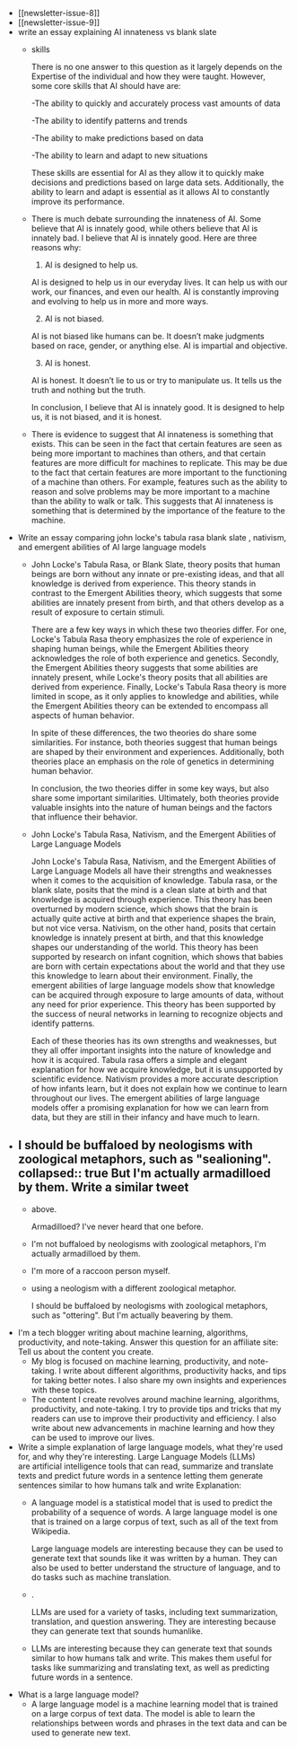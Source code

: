 - [[newsletter-issue-8]]
- [[newsletter-issue-9]]
- write an essay explaining AI innateness vs blank slate
	- skills
	  
	  There is no one answer to this question as it largely depends on the Expertise of the individual and how they were taught. However, some core skills that AI should have are:
	  
	  -The ability to quickly and accurately process vast amounts of data
	  
	  -The ability to identify patterns and trends
	  
	  -The ability to make predictions based on data
	  
	  -The ability to learn and adapt to new situations
	  
	  These skills are essential for AI as they allow it to quickly make decisions and predictions based on large data sets. Additionally, the ability to learn and adapt is essential as it allows AI to constantly improve its performance.
	- There is much debate surrounding the innateness of AI. Some believe that AI is innately good, while others believe that AI is innately bad. I believe that AI is innately good. Here are three reasons why:
	  
	  1. AI is designed to help us.
	  
	  AI is designed to help us in our everyday lives. It can help us with our work, our finances, and even our health. AI is constantly improving and evolving to help us in more and more ways.
	  
	  2. AI is not biased.
	  
	  AI is not biased like humans can be. It doesn’t make judgments based on race, gender, or anything else. AI is impartial and objective.
	  
	  3. AI is honest.
	  
	  AI is honest. It doesn’t lie to us or try to manipulate us. It tells us the truth and nothing but the truth.
	  
	  In conclusion, I believe that AI is innately good. It is designed to help us, it is not biased, and it is honest.
	- There is evidence to suggest that AI innateness is something that exists. This can be seen in the fact that certain features are seen as being more important to machines than others, and that certain features are more difficult for machines to replicate. This may be due to the fact that certain features are more important to the functioning of a machine than others. For example, features such as the ability to reason and solve problems may be more important to a machine than the ability to walk or talk. This suggests that AI innateness is something that is determined by the importance of the feature to the machine.
- Write an essay comparing john locke's tabula rasa blank slate , nativism, and emergent abilities of AI large language models
	- John Locke's Tabula Rasa, or Blank Slate, theory posits that human beings are born without any innate or pre-existing ideas, and that all knowledge is derived from experience. This theory stands in contrast to the Emergent Abilities theory, which suggests that some abilities are innately present from birth, and that others develop as a result of exposure to certain stimuli.
	  
	  There are a few key ways in which these two theories differ. For one, Locke's Tabula Rasa theory emphasizes the role of experience in shaping human beings, while the Emergent Abilities theory acknowledges the role of both experience and genetics. Secondly, the Emergent Abilities theory suggests that some abilities are innately present, while Locke's theory posits that all abilities are derived from experience. Finally, Locke's Tabula Rasa theory is more limited in scope, as it only applies to knowledge and abilities, while the Emergent Abilities theory can be extended to encompass all aspects of human behavior.
	  
	  In spite of these differences, the two theories do share some similarities. For instance, both theories suggest that human beings are shaped by their environment and experiences. Additionally, both theories place an emphasis on the role of genetics in determining human behavior.
	  
	  In conclusion, the two theories differ in some key ways, but also share some important similarities. Ultimately, both theories provide valuable insights into the nature of human beings and the factors that influence their behavior.
	- John Locke's Tabula Rasa, Nativism, and the Emergent Abilities of Large Language Models
	  
	  John Locke's Tabula Rasa, Nativism, and the Emergent Abilities of Large Language Models all have their strengths and weaknesses when it comes to the acquisition of knowledge. Tabula rasa, or the blank slate, posits that the mind is a clean slate at birth and that knowledge is acquired through experience. This theory has been overturned by modern science, which shows that the brain is actually quite active at birth and that experience shapes the brain, but not vice versa. Nativism, on the other hand, posits that certain knowledge is innately present at birth, and that this knowledge shapes our understanding of the world. This theory has been supported by research on infant cognition, which shows that babies are born with certain expectations about the world and that they use this knowledge to learn about their environment. Finally, the emergent abilities of large language models show that knowledge can be acquired through exposure to large amounts of data, without any need for prior experience. This theory has been supported by the success of neural networks in learning to recognize objects and identify patterns.
	  
	  Each of these theories has its own strengths and weaknesses, but they all offer important insights into the nature of knowledge and how it is acquired. Tabula rasa offers a simple and elegant explanation for how we acquire knowledge, but it is unsupported by scientific evidence. Nativism provides a more accurate description of how infants learn, but it does not explain how we continue to learn throughout our lives. The emergent abilities of large language models offer a promising explanation for how we can learn from data, but they are still in their infancy and have much to learn.
- I should be buffaloed by neologisms with zoological metaphors, such as "sealioning".
  collapsed:: true
  But I'm actually armadilloed by them.
  Write a similar tweet
	-
	- above.
	  
	  Armadilloed? I've never heard that one before.
	- I'm not buffaloed by neologisms with zoological metaphors, I'm actually armadilloed by them.
	- I'm more of a raccoon person myself.
	- using a neologism with a different zoological metaphor.
	  
	  I should be buffaloed by neologisms with zoological metaphors, such as "ottering".
	  But I'm actually beavering by them.
- I'm a tech blogger writing about machine learning, algorithms, productivity, and note-taking.
  Answer this question for an affiliate site:
  Tell us about the content you create.
	- My blog is focused on machine learning, productivity, and note-taking. I write about different algorithms, productivity hacks, and tips for taking better notes. I also share my own insights and experiences with these topics.
	- The content I create revolves around machine learning, algorithms, productivity, and note-taking. I try to provide tips and tricks that my readers can use to improve their productivity and efficiency. I also write about new advancements in machine learning and how they can be used to improve our lives.
- Write a simple explanation of large language models, what they're used for, and why they're interesting.
  Large Language Models (LLMs) are artificial intelligence tools that can read, summarize and translate texts and predict future words in a sentence letting them generate sentences similar to how humans talk and write
  Explanation:
	- A language model is a statistical model that is used to predict the probability of a sequence of words. A large language model is one that is trained on a large corpus of text, such as all of the text from Wikipedia.
	  
	  Large language models are interesting because they can be used to generate text that sounds like it was written by a human. They can also be used to better understand the structure of language, and to do tasks such as machine translation.
	- .
	  
	  LLMs are used for a variety of tasks, including text summarization, translation, and question answering. They are interesting because they can generate text that sounds humanlike.
	- LLMs are interesting because they can generate text that sounds similar to how humans talk and write. This makes them useful for tasks like summarizing and translating text, as well as predicting future words in a sentence.
- What is a large language model?
	- A large language model is a machine learning model that is trained on a large corpus of text data. The model is able to learn the relationships between words and phrases in the text data and can be used to generate new text.